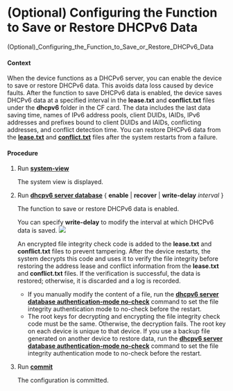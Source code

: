 (Optional) Configuring the Function to Save or Restore DHCPv6 Data
==================================================================

(Optional)_Configuring_the_Function_to_Save_or_Restore_DHCPv6_Data

#### Context

When the device functions as a DHCPv6 server, you can enable the device to save or restore DHCPv6 data. This avoids data loss caused by device faults. After the function to save DHCPv6 data is enabled, the device saves DHCPv6 data at a specified interval in the **lease.txt** and **conflict.txt** files under the **dhcpv6** folder in the CF card. The data includes the last data saving time, names of IPv6 address pools, client DUIDs, IAIDs, IPv6 addresses and prefixes bound to client DUIDs and IAIDs, conflicting addresses, and conflict detection time. You can restore DHCPv6 data from the [**lease.txt**](cmdqueryname=lease.txt) and [**conflict.txt**](cmdqueryname=conflict.txt) files after the system restarts from a failure.


#### Procedure

1. Run [**system-view**](cmdqueryname=system-view)
   
   
   
   The system view is displayed.
2. Run [**dhcpv6 server database**](cmdqueryname=dhcpv6+server+database) { **enable** | **recover** | **write-delay** *interval* }
   
   
   
   The function to save or restore DHCPv6 data is enabled.
   
   
   
   You can specify **write-delay** to modify the interval at which DHCPv6 data is saved. ![](../../../../public_sys-resources/note_3.0-en-us.png) 
   
   An encrypted file integrity check code is added to the **lease.txt** and **conflict.txt** files to prevent tampering. After the device restarts, the system decrypts this code and uses it to verify the file integrity before restoring the address lease and conflict information from the **lease.txt** and **conflict.txt** files. If the verification is successful, the data is restored; otherwise, it is discarded and a log is recorded.
   
   * If you manually modify the content of a file, run the [**dhcpv6 server database authentication-mode no-check**](cmdqueryname=dhcpv6+server+database+authentication-mode+no-check) command to set the file integrity authentication mode to no-check before the restart.
   * The root keys for decrypting and encrypting the file integrity check code must be the same. Otherwise, the decryption fails. The root key on each device is unique to that device. If you use a backup file generated on another device to restore data, run the [**dhcpv6 server database authentication-mode no-check**](cmdqueryname=dhcpv6+server+database+authentication-mode+no-check) command to set the file integrity authentication mode to no-check before the restart.
3. Run [**commit**](cmdqueryname=commit)
   
   
   
   The configuration is committed.